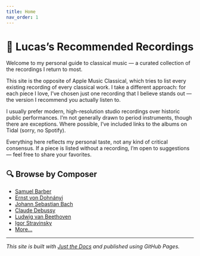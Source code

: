 ```yaml
---
title: Home
nav_order: 1
---
```


# 🎵 Lucas’s Recommended Recordings

Welcome to my personal guide to classical music — a curated collection of the recordings I return to most.

This site is the opposite of Apple Music Classical, which tries to list every existing recording of every classical work. I take a different approach: for each piece I love, I’ve chosen just one recording that I believe stands out — the version I recommend you actually listen to.

I usually prefer modern, high-resolution studio recordings over historic public performances. I’m not generally drawn to period instruments, though there are exceptions. Where possible, I’ve included links to the albums on Tidal (sorry, no Spotify).

Everything here reflects my personal taste, not any kind of critical consensus. If a piece is listed without a recording, I’m open to suggestions — feel free to share your favorites.

## 🔍 Browse by Composer

- [Samuel Barber](docs/barber.md)
- [Ernst von Dohnányi](docs/dohnanyi.md)
- [Johann Sebastian Bach](bach.md)
- [Claude Debussy](debussy.md)
- [Ludwig van Beethoven](beethoven.md)
- [Igor Stravinsky](stravinsky.md)
- [More…](#)

---

_This site is built with [Just the Docs](https://just-the-docs.github.io/just-the-docs/) and published using GitHub Pages._
